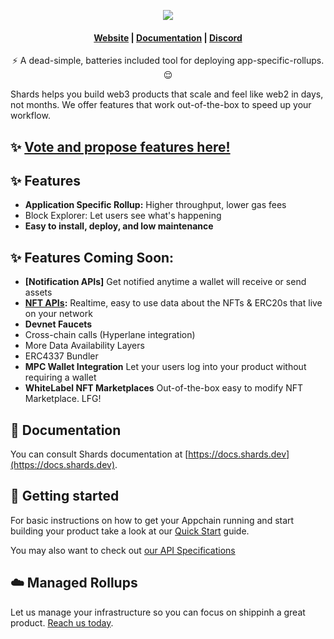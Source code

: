 

<p align="center">
  <img src="https://shards.dev/wp-content/uploads/2023/06/shards-logo-black.png">
</p>

<h4 align="center">
  <a href="https://bit.ly/3N5O6DR">Website</a> |
  <a href="https://docs.shards.dev">Documentation</a> |
  <a href="https://bit.ly/3oHYhEM">Discord</a>
</h4>



<p align="center">⚡ A dead-simple, batteries included tool for deploying app-specific-rollups. 😌</p>

Shards helps you build web3 products that scale and feel like web2 in days, not months. We offer features that work out-of-the-box to speed up your workflow.


## ✨ [Vote and propose features here!](https://shards.canny.io/roadmap)

## ✨ Features

- **Application Specific Rollup:** Higher throughput, lower gas fees
- Block Explorer: Let users see what's happening
- **Easy to install, deploy, and low maintenance**

## ✨ Features Coming Soon:

- **[Notification APIs]** Get notified anytime a wallet will receive or send assets
- **[NFT APIs](#):**  Realtime, easy to use data about the NFTs & ERC20s that live on your network
- **Devnet Faucets**
- Cross-chain calls (Hyperlane integration)
- More Data Availability Layers
- ERC4337 Bundler
- **MPC Wallet Integration** Let your users log into your product without requiring a wallet
- **WhiteLabel NFT Marketplaces** Out-of-the-box easy to modify NFT Marketplace. LFG!

## 📖 Documentation

You can consult Shards documentation at [https://docs.shards.dev](https://docs.shards.dev).

## 🚀 Getting started

For basic instructions on how to get your Appchain running and start building your product take a look at our [Quick Start](https://docs.shards.dev/quick-start/) guide.

You may also want to check out [our API Specifications](#) 

## ☁️ Managed Rollups

Let us manage your infrastructure so you can focus on shippinh a great product. [Reach us today](#).
